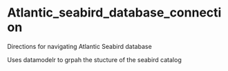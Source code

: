 # Atlantic_seabird_database_connection
Directions for navigating Atlantic Seabird database

Uses datamodelr to grpah the stucture of the seabird catalog
